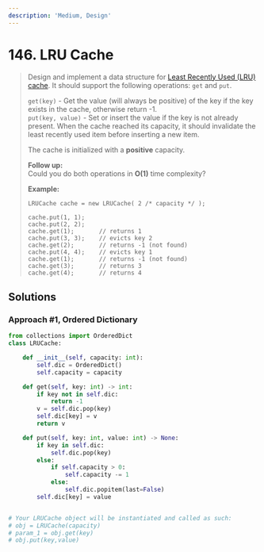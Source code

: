 ```yaml
---
description: 'Medium, Design'
---
```


# 146. LRU Cache

> Design and implement a data structure for [Least Recently Used \(LRU\) cache](https://en.wikipedia.org/wiki/Cache_replacement_policies#LRU). It should support the following operations: `get` and `put`.
>
> `get(key)` - Get the value \(will always be positive\) of the key if the key exists in the cache, otherwise return -1.  
> `put(key, value)` - Set or insert the value if the key is not already present. When the cache reached its capacity, it should invalidate the least recently used item before inserting a new item.
>
> The cache is initialized with a **positive** capacity.
>
> **Follow up:**  
> Could you do both operations in **O\(1\)** time complexity?
>
> **Example:**
>
> ```text
> LRUCache cache = new LRUCache( 2 /* capacity */ );
>
> cache.put(1, 1);
> cache.put(2, 2);
> cache.get(1);       // returns 1
> cache.put(3, 3);    // evicts key 2
> cache.get(2);       // returns -1 (not found)
> cache.put(4, 4);    // evicts key 1
> cache.get(1);       // returns -1 (not found)
> cache.get(3);       // returns 3
> cache.get(4);       // returns 4
> ```

## Solutions

### Approach \#1, Ordered Dictionary

```python
from collections import OrderedDict
class LRUCache:

    def __init__(self, capacity: int):
        self.dic = OrderedDict()
        self.capacity = capacity

    def get(self, key: int) -> int:
        if key not in self.dic:
            return -1
        v = self.dic.pop(key)
        self.dic[key] = v
        return v

    def put(self, key: int, value: int) -> None:
        if key in self.dic:
            self.dic.pop(key)
        else:
            if self.capacity > 0:
                self.capacity -= 1
            else:
                self.dic.popitem(last=False)
        self.dic[key] = value


# Your LRUCache object will be instantiated and called as such:
# obj = LRUCache(capacity)
# param_1 = obj.get(key)
# obj.put(key,value)
```

